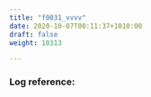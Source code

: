 ```yaml
---
title: "f0031_vvvv"
date: 2020-10-07T00:11:37+1010:00
draft: false
weight: 10313

---
```


### Log reference: <no value>

```
